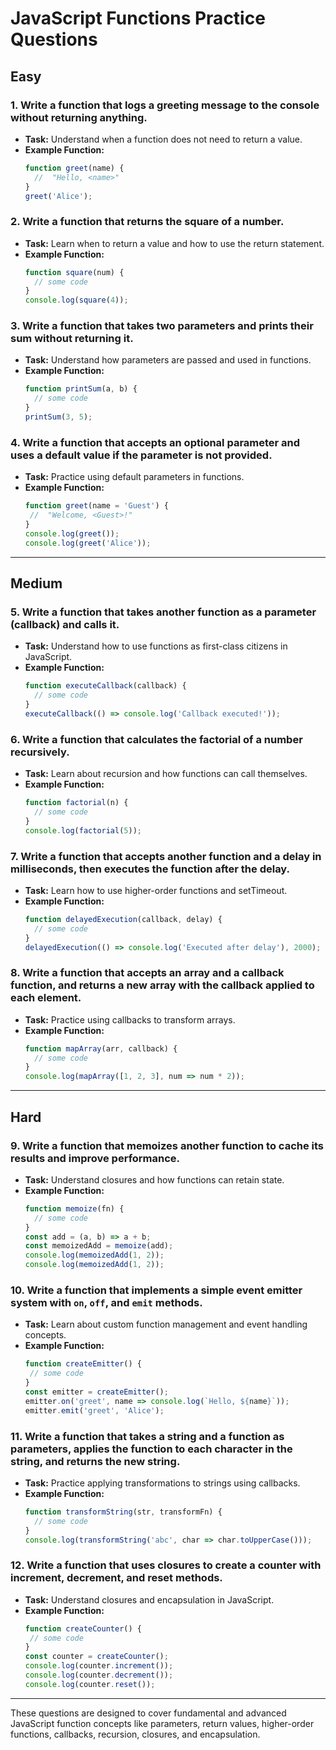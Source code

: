 # JavaScript Functions Practice Questions

## Easy

### 1. Write a function that logs a greeting message to the console without returning anything.
- **Task:** Understand when a function does not need to return a value.
- **Example Function:**
  ```javascript
  function greet(name) {
    //  "Hello, <name>"
  }
  greet('Alice');
  ```

### 2. Write a function that returns the square of a number.
- **Task:** Learn when to return a value and how to use the return statement.
- **Example Function:**
  ```javascript
  function square(num) {
    // some code
  }
  console.log(square(4));
  ```

### 3. Write a function that takes two parameters and prints their sum without returning it.
- **Task:** Understand how parameters are passed and used in functions.
- **Example Function:**
  ```javascript
  function printSum(a, b) {
    // some code
  }
  printSum(3, 5);
  ```

### 4. Write a function that accepts an optional parameter and uses a default value if the parameter is not provided.
- **Task:** Practice using default parameters in functions.
- **Example Function:**
  ```javascript
  function greet(name = 'Guest') {
   //  "Welcome, <Guest>!"
  }
  console.log(greet());
  console.log(greet('Alice'));
  ```

---

## Medium

### 5. Write a function that takes another function as a parameter (callback) and calls it.
- **Task:** Understand how to use functions as first-class citizens in JavaScript.
- **Example Function:**
  ```javascript
  function executeCallback(callback) {
    // some code
  }
  executeCallback(() => console.log('Callback executed!'));
  ```

### 6. Write a function that calculates the factorial of a number recursively.
- **Task:** Learn about recursion and how functions can call themselves.
- **Example Function:**
  ```javascript
  function factorial(n) {
    // some code
  }
  console.log(factorial(5));
  ```

### 7. Write a function that accepts another function and a delay in milliseconds, then executes the function after the delay.
- **Task:** Learn how to use higher-order functions and setTimeout.
- **Example Function:**
  ```javascript
  function delayedExecution(callback, delay) {
    // some code
  }
  delayedExecution(() => console.log('Executed after delay'), 2000);
  ```

### 8. Write a function that accepts an array and a callback function, and returns a new array with the callback applied to each element.
- **Task:** Practice using callbacks to transform arrays.
- **Example Function:**
  ```javascript
  function mapArray(arr, callback) {
    // some code
  }
  console.log(mapArray([1, 2, 3], num => num * 2));
  ```

---

## Hard

### 9. Write a function that memoizes another function to cache its results and improve performance.
- **Task:** Understand closures and how functions can retain state.
- **Example Function:**
  ```javascript
  function memoize(fn) {
    // some code
  }
  const add = (a, b) => a + b;
  const memoizedAdd = memoize(add);
  console.log(memoizedAdd(1, 2));
  console.log(memoizedAdd(1, 2));
  ```

### 10. Write a function that implements a simple event emitter system with `on`, `off`, and `emit` methods.
- **Task:** Learn about custom function management and event handling concepts.
- **Example Function:**
  ```javascript
  function createEmitter() {
   // some code
  }
  const emitter = createEmitter();
  emitter.on('greet', name => console.log(`Hello, ${name}`));
  emitter.emit('greet', 'Alice');
  ```

### 11. Write a function that takes a string and a function as parameters, applies the function to each character in the string, and returns the new string.
- **Task:** Practice applying transformations to strings using callbacks.
- **Example Function:**
  ```javascript
  function transformString(str, transformFn) {
    // some code
  }
  console.log(transformString('abc', char => char.toUpperCase()));
  ```

### 12. Write a function that uses closures to create a counter with increment, decrement, and reset methods.
- **Task:** Understand closures and encapsulation in JavaScript.
- **Example Function:**
  ```javascript
  function createCounter() {
   // some code
  }
  const counter = createCounter();
  console.log(counter.increment());
  console.log(counter.decrement());
  console.log(counter.reset());
  ```

---

These questions are designed to cover fundamental and advanced JavaScript function concepts like parameters, return values, higher-order functions, callbacks, recursion, closures, and encapsulation.
